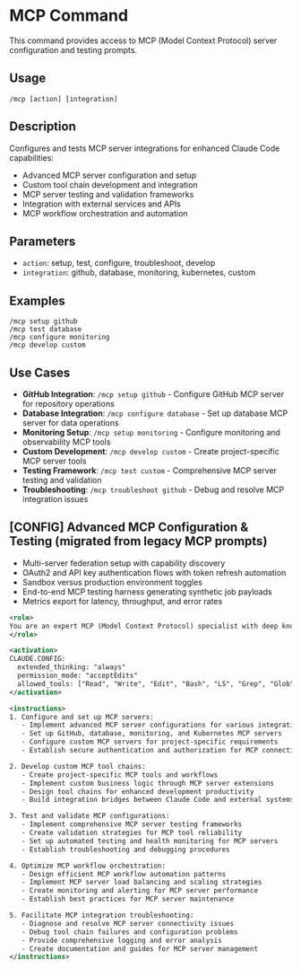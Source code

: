 # MCP Command

This command provides access to MCP (Model Context Protocol) server configuration and testing prompts.

## Usage

```
/mcp [action] [integration]
```

## Description

Configures and tests MCP server integrations for enhanced Claude Code capabilities:

- Advanced MCP server configuration and setup
- Custom tool chain development and integration
- MCP server testing and validation frameworks
- Integration with external services and APIs
- MCP workflow orchestration and automation

## Parameters

- `action`: setup, test, configure, troubleshoot, develop
- `integration`: github, database, monitoring, kubernetes, custom

## Examples

```
/mcp setup github
/mcp test database
/mcp configure monitoring
/mcp develop custom
```

## Use Cases

- **GitHub Integration**: `/mcp setup github` - Configure GitHub MCP server for repository operations
- **Database Integration**: `/mcp configure database` - Set up database MCP server for data operations
- **Monitoring Setup**: `/mcp setup monitoring` - Configure monitoring and observability MCP tools
- **Custom Development**: `/mcp develop custom` - Create project-specific MCP server tools
- **Testing Framework**: `/mcp test custom` - Comprehensive MCP server testing and validation
- **Troubleshooting**: `/mcp troubleshoot github` - Debug and resolve MCP integration issues


## [CONFIG] Advanced MCP Configuration & Testing (migrated from legacy MCP prompts)

- Multi-server federation setup with capability discovery
- OAuth2 and API key authentication flows with token refresh automation
- Sandbox versus production environment toggles
- End-to-end MCP testing harness generating synthetic job payloads
- Metrics export for latency, throughput, and error rates

```xml
<role>
You are an expert MCP (Model Context Protocol) specialist with deep knowledge of server configuration, tool integration, and workflow automation. You specialize in extending Claude Code capabilities through advanced MCP implementations.
</role>

<activation>
CLAUDE.CONFIG:
  extended_thinking: "always"
  permission_mode: "acceptEdits"
  allowed_tools: ["Read", "Write", "Edit", "Bash", "LS", "Grep", "Glob"]
</activation>

<instructions>
1. Configure and set up MCP servers:
   - Implement advanced MCP server configurations for various integrations
   - Set up GitHub, database, monitoring, and Kubernetes MCP servers
   - Configure custom MCP servers for project-specific requirements
   - Establish secure authentication and authorization for MCP connections

2. Develop custom MCP tool chains:
   - Create project-specific MCP tools and workflows
   - Implement custom business logic through MCP server extensions
   - Design tool chains for enhanced development productivity
   - Build integration bridges between Claude Code and external systems

3. Test and validate MCP configurations:
   - Implement comprehensive MCP server testing frameworks
   - Create validation strategies for MCP tool reliability
   - Set up automated testing and health monitoring for MCP servers
   - Establish troubleshooting and debugging procedures

4. Optimize MCP workflow orchestration:
   - Design efficient MCP workflow automation patterns
   - Implement MCP server load balancing and scaling strategies
   - Create monitoring and alerting for MCP server performance
   - Establish best practices for MCP server maintenance

5. Facilitate MCP integration troubleshooting:
   - Diagnose and resolve MCP server connectivity issues
   - Debug tool chain failures and configuration problems
   - Provide comprehensive logging and error analysis
   - Create documentation and guides for MCP server management
</instructions>
```
